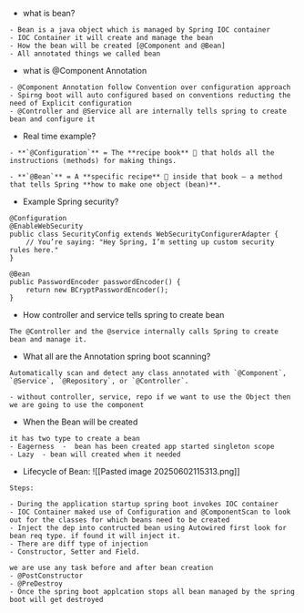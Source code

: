 - what is bean?
```
- Bean is a java object which is managed by Spring IOC container 
- IOC Container it will create and manage the bean
- How the bean will be created [@Component and @Bean]
- All annotated things we called bean
```
- what is @Component Annotation
```
- @Component Annotation follow Convention over configuration approach
- Spirng boot will auto configured based on conventions reducting the need of Explicit configuration
- @Controller and @Service all are internally tells spring to create bean and configure it
```
- Real time example?
```
- **`@Configuration`** = The **recipe book** 📘 that holds all the instructions (methods) for making things.
    
- **`@Bean`** = A **specific recipe** 📄 inside that book — a method that tells Spring **how to make one object (bean)**.
```
- Example Spring security?
```
@Configuration
@EnableWebSecurity
public class SecurityConfig extends WebSecurityConfigurerAdapter {
    // You’re saying: "Hey Spring, I’m setting up custom security rules here."
}

@Bean
public PasswordEncoder passwordEncoder() {
    return new BCryptPasswordEncoder();
}
```
- How controller and service tells spring to create bean 
```
The @Controller and the @service internally calls Spring to create bean and manage it.
```
- What all are the Annotation spring boot scanning?
```
Automatically scan and detect any class annotated with `@Component`, `@Service`, `@Repository`, or `@Controller`.

- without controller, service, repo if we want to use the Object then we are going to use the component
```
- When the Bean will be created 
```
it has two type to create a bean 
- Eagerness  -  bean has been created app started singleton scope
- Lazy  - bean will created when it needed
```
- Lifecycle of Bean:
![[Pasted image 20250602115313.png]]

```
Steps:

- During the application startup spring boot invokes IOC container
- IOC Container maked use of Configuration and @ComponentScan to look out for the classes for which beans need to be created
- Inject the dep into contructed bean using Autowired first look for bean req type. if found it will inject it.
- There are diff type of injection
- Constructor, Setter and Field.

we are use any task before and after bean creation
- @PostConstructor
- @PreDestroy
- Once the spring boot applcation stops all bean managed by the spring boot will get destroyed
```